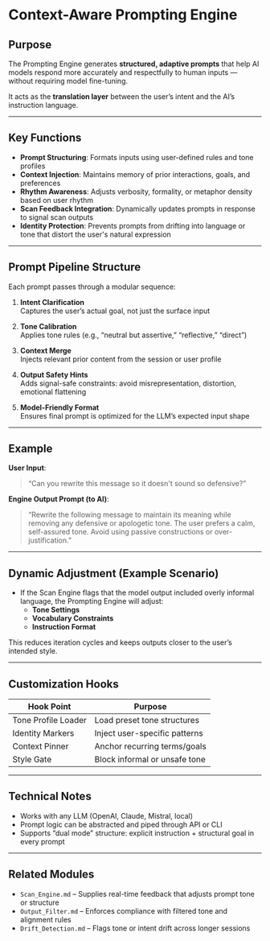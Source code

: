 # Context-Aware Prompting Engine

## Purpose

The Prompting Engine generates **structured, adaptive prompts** that help AI models respond more accurately and respectfully to human inputs — without requiring model fine-tuning.

It acts as the **translation layer** between the user’s intent and the AI’s instruction language.

---

## Key Functions

- **Prompt Structuring**: Formats inputs using user-defined rules and tone profiles  
- **Context Injection**: Maintains memory of prior interactions, goals, and preferences  
- **Rhythm Awareness**: Adjusts verbosity, formality, or metaphor density based on user rhythm  
- **Scan Feedback Integration**: Dynamically updates prompts in response to signal scan outputs  
- **Identity Protection**: Prevents prompts from drifting into language or tone that distort the user's natural expression

---

## Prompt Pipeline Structure

Each prompt passes through a modular sequence:

1. **Intent Clarification**  
   Captures the user’s actual goal, not just the surface input

2. **Tone Calibration**  
   Applies tone rules (e.g., “neutral but assertive,” “reflective,” “direct”)

3. **Context Merge**  
   Injects relevant prior content from the session or user profile

4. **Output Safety Hints**  
   Adds signal-safe constraints: avoid misrepresentation, distortion, emotional flattening

5. **Model-Friendly Format**  
   Ensures final prompt is optimized for the LLM’s expected input shape

---

## Example

**User Input**:  
> “Can you rewrite this message so it doesn't sound so defensive?”

**Engine Output Prompt (to AI)**:  
> “Rewrite the following message to maintain its meaning while removing any defensive or apologetic tone. The user prefers a calm, self-assured tone. Avoid using passive constructions or over-justification.”

---

## Dynamic Adjustment (Example Scenario)

- If the Scan Engine flags that the model output included overly informal language, the Prompting Engine will adjust:
  - **Tone Settings**
  - **Vocabulary Constraints**
  - **Instruction Format**

This reduces iteration cycles and keeps outputs closer to the user’s intended style.

---

## Customization Hooks

| Hook Point         | Purpose                        |
|--------------------|--------------------------------|
| Tone Profile Loader| Load preset tone structures    |
| Identity Markers   | Inject user-specific patterns  |
| Context Pinner     | Anchor recurring terms/goals   |
| Style Gate         | Block informal or unsafe tone  |

---

## Technical Notes

- Works with any LLM (OpenAI, Claude, Mistral, local)  
- Prompt logic can be abstracted and piped through API or CLI  
- Supports “dual mode” structure: explicit instruction + structural goal in every prompt

---

## Related Modules

- `Scan_Engine.md` – Supplies real-time feedback that adjusts prompt tone or structure  
- `Output_Filter.md` – Enforces compliance with filtered tone and alignment rules  
- `Drift_Detection.md` – Flags tone or intent drift across longer sessions  
